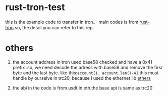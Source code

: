 # rust-tron-test
this is the example code to transfer in tron。 main codes is from [rust-tron](https://github.com/andelf/rust-tron).so, the detail you can refer to this rep.


# others
1. the account address in tron used base58 checked and have a 0x41	prefix .so, we need decode the adress with base58 and remove the firsr byte and the last byte. like this:`account[1..account.len()-4]`.this must handle by ourselve in trc20, because i used the ethernet lib [ethers](https://github.com/gakonst/ethers-rs)

2. the abi in the code is from usdt in eth.the base api is same as trc20 


